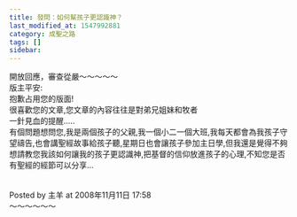 ```yaml
---
title: 發問：如何幫孩子更認識神？
last_modified_at: 1547992881
category: 成聖之路
tags: []
sidebar: 
---
```


<p>開放回應，審查從嚴<!--more-->～～～～～<br/>版主平安:<br/>抱歉占用您的版面!<br/>很喜歡您的文章,您文章的內容往往是對弟兄姐妹和牧者<br/>一針見血的提醒.....<br/>有個問題想問您,我是兩個孩子的父親,我一個小二一個大班,我每天都會為我孩子守望禱告,也會講聖經故事給孩子聽,星期日也會讓孩子參加主日學,但我還是覺得不夠<br/>想請教您我該如何讓我的孩子更認識神,把基督的信仰放進孩子的心理,不知您是否有聖經的經節可以分享...<br/><br/><br/>Posted by 主羊 at 2008年11月11日 17:58 <br/>～～～～～～
</p>